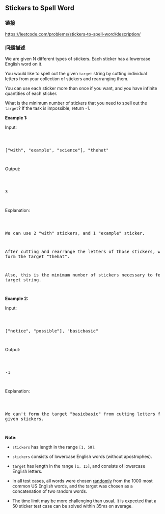 ## Stickers to Spell Word  
### 链接  
https://leetcode.com/problems/stickers-to-spell-word/description/  
### 问题描述

We are given N different types of stickers.  Each sticker has a lowercase English word on it.



You would like to spell out the given `target` string by cutting individual letters from your collection of stickers and rearranging them.



You can use each sticker more than once if you want, and you have infinite quantities of each sticker.



What is the minimum number of stickers that you need to spell out the `target`?  If the task is impossible, return -1.


**Example 1:**

Input:<pre>
["with", "example", "science"], "thehat"
</pre>

Output:<pre>
3
</pre>

Explanation:<pre>
We can use 2 "with" stickers, and 1 "example" sticker.
After cutting and rearrange the letters of those stickers, we can form the target "thehat".
Also, this is the minimum number of stickers necessary to form the target string.
</pre>

**Example 2:**

Input:<pre>
["notice", "possible"], "basicbasic"
</pre>

Output:<pre>
-1
</pre>

Explanation:<pre>
We can't form the target "basicbasic" from cutting letters from the given stickers.
</pre>

**Note:**
- `stickers` has length in the range `[1, 50]`.
- `stickers` consists of lowercase English words (without apostrophes).
- `target` has length in the range `[1, 15]`, and consists of lowercase English letters.
- In all test cases, all words were chosen <u>randomly</u> from the 1000 most common US English words, and the target was chosen as a concatenation of two random words.
- The time limit may be more challenging than usual.  It is expected that a 50 sticker test case can be solved within 35ms on average.

